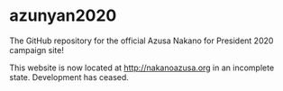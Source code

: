 # azunyan2020

The GitHub repository for the official Azusa Nakano for President 2020 campaign site!

This website is now located at http://nakanoazusa.org in an incomplete state. Development has ceased.
